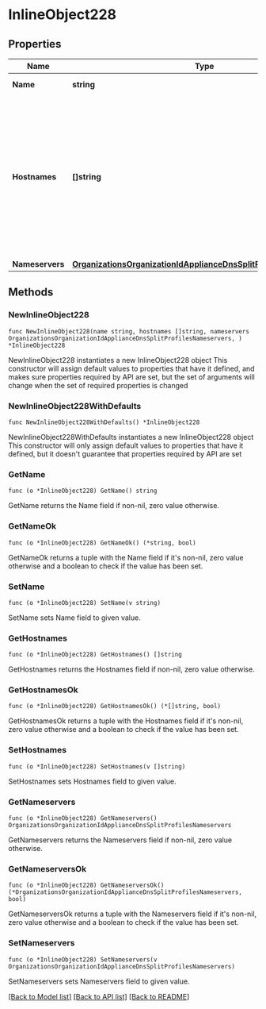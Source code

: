 # InlineObject228

## Properties

Name | Type | Description | Notes
------------ | ------------- | ------------- | -------------
**Name** | **string** | Name of profile | 
**Hostnames** | **[]string** | The hostname patterns to match for redirection. For more information on Split DNS hostname pattern formatting, please consult the Split DNS KB. | 
**Nameservers** | [**OrganizationsOrganizationIdApplianceDnsSplitProfilesNameservers**](OrganizationsOrganizationIdApplianceDnsSplitProfilesNameservers.md) |  | 

## Methods

### NewInlineObject228

`func NewInlineObject228(name string, hostnames []string, nameservers OrganizationsOrganizationIdApplianceDnsSplitProfilesNameservers, ) *InlineObject228`

NewInlineObject228 instantiates a new InlineObject228 object
This constructor will assign default values to properties that have it defined,
and makes sure properties required by API are set, but the set of arguments
will change when the set of required properties is changed

### NewInlineObject228WithDefaults

`func NewInlineObject228WithDefaults() *InlineObject228`

NewInlineObject228WithDefaults instantiates a new InlineObject228 object
This constructor will only assign default values to properties that have it defined,
but it doesn't guarantee that properties required by API are set

### GetName

`func (o *InlineObject228) GetName() string`

GetName returns the Name field if non-nil, zero value otherwise.

### GetNameOk

`func (o *InlineObject228) GetNameOk() (*string, bool)`

GetNameOk returns a tuple with the Name field if it's non-nil, zero value otherwise
and a boolean to check if the value has been set.

### SetName

`func (o *InlineObject228) SetName(v string)`

SetName sets Name field to given value.


### GetHostnames

`func (o *InlineObject228) GetHostnames() []string`

GetHostnames returns the Hostnames field if non-nil, zero value otherwise.

### GetHostnamesOk

`func (o *InlineObject228) GetHostnamesOk() (*[]string, bool)`

GetHostnamesOk returns a tuple with the Hostnames field if it's non-nil, zero value otherwise
and a boolean to check if the value has been set.

### SetHostnames

`func (o *InlineObject228) SetHostnames(v []string)`

SetHostnames sets Hostnames field to given value.


### GetNameservers

`func (o *InlineObject228) GetNameservers() OrganizationsOrganizationIdApplianceDnsSplitProfilesNameservers`

GetNameservers returns the Nameservers field if non-nil, zero value otherwise.

### GetNameserversOk

`func (o *InlineObject228) GetNameserversOk() (*OrganizationsOrganizationIdApplianceDnsSplitProfilesNameservers, bool)`

GetNameserversOk returns a tuple with the Nameservers field if it's non-nil, zero value otherwise
and a boolean to check if the value has been set.

### SetNameservers

`func (o *InlineObject228) SetNameservers(v OrganizationsOrganizationIdApplianceDnsSplitProfilesNameservers)`

SetNameservers sets Nameservers field to given value.



[[Back to Model list]](../README.md#documentation-for-models) [[Back to API list]](../README.md#documentation-for-api-endpoints) [[Back to README]](../README.md)


